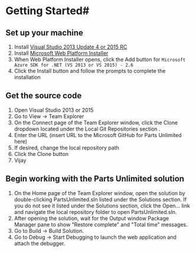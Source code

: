 # Getting Started#

## Set up your machine ##
1. Install [Visual Studio 2013 Update 4 or 2015 RC](http://www.visualstudio.com) 
2. Install [Microsoft Web Platform Installer](http://www.microsoft.com/web/downloads/platform.aspx)
3. When Web Platform Installer opens, click the Add button for `Microsoft Azure SDK for .NET (VS 2013 or VS 2015) - 2.6`
4. Click the Install button and follow the prompts to complete the installation

## Get the source code ##
1. Open Visual Studio 2013 or 2015
2. Go to View -> Team Explorer
3. On the Connect page of the Team Explorer window, click the Clone dropdown located under the Local Git Repositories section  .
4. Enter the URL (insert URL to the Microsoft GitHub for Parts Unlimited here)
5. If desired, change the local repository path
6. Click the Clone button
7. Vijay

## Begin working with the Parts Unlimited solution ##
1. On the Home page of the Team Explorer window, open the solution by double-clicking PartsUnlimited.sln listed under the Solutions section.  If you do not see it listed under the Solutions section, click the Open... link and navigate the local repository folder to open PartsUnlimited.sln.
2. After opening the solution, wait for the Output window Package Manager pane to show "Restore complete" and "Total time" messages.
3. Go to Build -> Build Solution.
4. Go to Debug -> Start Debugging to launch the web application and attach the debugger.